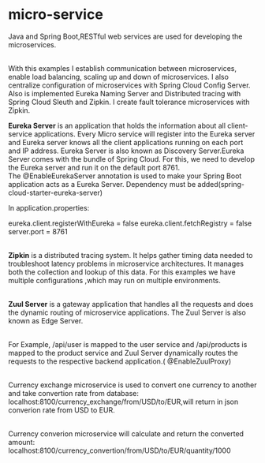 # micro-service

   Java and Spring Boot,RESTful web services are used for developing the microservices. 

  <br> With this examples I establish communication between microservices, enable load balancing, scaling up and down of microservices.
  I  also centralize configuration of microservices with Spring Cloud Config Server. Also is implemented Eureka Naming Server 
  and  Distributed tracing with Spring Cloud Sleuth and Zipkin. I create fault tolerance microservices with Zipkin.

  <b>Eureka Server</b> is an application that holds the information about all client-service applications. Every Micro service will
  register into the Eureka server and Eureka server knows all the client applications running on each port and IP address. Eureka
  Server is also known as Discovery Server.Eureka Server comes with the bundle of Spring Cloud. For this, we need to develop the 
  Eureka server and run it on the default port 8761.
  <br>The @EnableEurekaServer annotation is used to make your Spring Boot application
  acts as a Eureka Server.
  Dependency must be added(spring-cloud-starter-eureka-server)
  
  In application.properties:

   </i>eureka.client.registerWithEureka = false
   eureka.client.fetchRegistry = false
   server.port = 8761</i>
  
  <br><b>Zipkin</b> is a distributed tracing system. It helps gather timing data needed to troubleshoot latency problems in
  microservice architectures. It manages both the collection and lookup of this data. 
  For this examples we have multiple configurations ,which may run on multiple environments.

  <br><b>Zuul Server</b> is a gateway application that handles all the requests and does the dynamic routing of microservice applications. 
  The Zuul  Server is also known as Edge Server.

  <br>For Example, /api/user is mapped to the user service and /api/products is mapped to the product service and Zuul Server 
  dynamically    routes the requests to the respective backend application.( @EnableZuulProxy)



 <br> Currency exchange microservice is used to convert one currency to another and take convertion rate from database:
   <br> localhost:8100/currency_exchange/from/USD/to/EUR,will return in json converion rate from USD to EUR.

 <br> Currency converion microservice will calculate and return the converted amount:
  <br>  localhost:8100/currency_convertion/from/USD/to/EUR/quantity/1000
